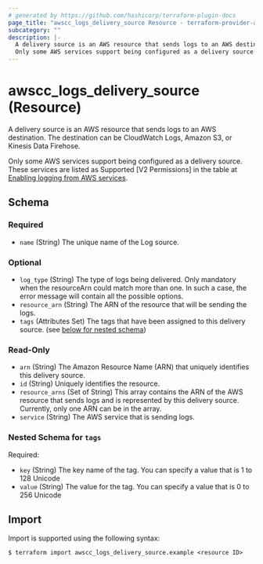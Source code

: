 ```yaml
---
# generated by https://github.com/hashicorp/terraform-plugin-docs
page_title: "awscc_logs_delivery_source Resource - terraform-provider-awscc"
subcategory: ""
description: |-
  A delivery source is an AWS resource that sends logs to an AWS destination. The destination can be CloudWatch Logs, Amazon S3, or Kinesis Data Firehose.
  Only some AWS services support being configured as a delivery source. These services are listed as Supported [V2 Permissions] in the table at Enabling logging from AWS services https://docs.aws.amazon.com/AmazonCloudWatch/latest/logs/AWS-logs-and-resource-policy.html.
---
```


# awscc_logs_delivery_source (Resource)

A delivery source is an AWS resource that sends logs to an AWS destination. The destination can be CloudWatch Logs, Amazon S3, or Kinesis Data Firehose.

Only some AWS services support being configured as a delivery source. These services are listed as Supported [V2 Permissions] in the table at [Enabling logging from AWS services](https://docs.aws.amazon.com/AmazonCloudWatch/latest/logs/AWS-logs-and-resource-policy.html).



<!-- schema generated by tfplugindocs -->
## Schema

### Required

- `name` (String) The unique name of the Log source.

### Optional

- `log_type` (String) The type of logs being delivered. Only mandatory when the resourceArn could match more than one. In such a case, the error message will contain all the possible options.
- `resource_arn` (String) The ARN of the resource that will be sending the logs.
- `tags` (Attributes Set) The tags that have been assigned to this delivery source. (see [below for nested schema](#nestedatt--tags))

### Read-Only

- `arn` (String) The Amazon Resource Name (ARN) that uniquely identifies this delivery source.
- `id` (String) Uniquely identifies the resource.
- `resource_arns` (Set of String) This array contains the ARN of the AWS resource that sends logs and is represented by this delivery source. Currently, only one ARN can be in the array.
- `service` (String) The AWS service that is sending logs.

<a id="nestedatt--tags"></a>
### Nested Schema for `tags`

Required:

- `key` (String) The key name of the tag. You can specify a value that is 1 to 128 Unicode
- `value` (String) The value for the tag. You can specify a value that is 0 to 256 Unicode

## Import

Import is supported using the following syntax:

```shell
$ terraform import awscc_logs_delivery_source.example <resource ID>
```
